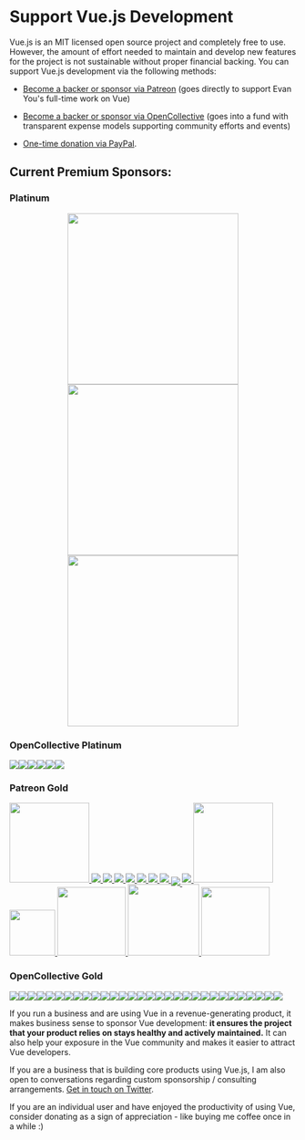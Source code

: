 # Support Vue.js Development

Vue.js is an MIT licensed open source project and completely free to use.
However, the amount of effort needed to maintain and develop new features for the project is not sustainable without proper financial backing. You can support Vue.js development via the following methods:

- [Become a backer or sponsor via Patreon](https://www.patreon.com/evanyou) (goes directly to support Evan You's full-time work on Vue)

- [Become a backer or sponsor via OpenCollective](https://opencollective.com/vuejs) (goes into a fund with transparent expense models supporting community efforts and events)

- [One-time donation via PayPal](https://www.paypal.me/evanyou).

## Current Premium Sponsors:

### Platinum

<p style="text-align: center;">
  <a href="https://stdlib.com">
    <img src="/images/stdlib.png" style="width: 300px;">
  </a>
  <a href="http://tooltwist.com/" target="_blank">
    <img src="/images/tooltwist.png" style="width: 300px;">
  </a>
  <a href="https://www.infinitynewtab.com/donate/index.html" target="_blank">
    <img src="/images/infinitynewtab.png" style="width: 300px">
  </a>
</p>

### OpenCollective Platinum

<p class="open-collective-sponsors sponsor-section">
  <a href="https://opencollective.com/vuejs/tiers/platinumsponsors/0/website" target="_blank"><img src="https://opencollective.com/vuejs/tiers/platinumsponsors/0/avatar.svg"></a><a href="https://opencollective.com/vuejs/tiers/platinumsponsors/1/website" target="_blank"><img src="https://opencollective.com/vuejs/tiers/platinumsponsors/1/avatar.svg"></a><a href="https://opencollective.com/vuejs/tiers/platinumsponsors/2/website" target="_blank"><img src="https://opencollective.com/vuejs/tiers/platinumsponsors/2/avatar.svg"></a><a href="https://opencollective.com/vuejs/tiers/platinumsponsors/3/website" target="_blank"><img src="https://opencollective.com/vuejs/tiers/platinumsponsors/3/avatar.svg"></a><a href="https://opencollective.com/vuejs/tiers/platinumsponsors/4/website" target="_blank"><img src="https://opencollective.com/vuejs/tiers/platinumsponsors/4/avatar.svg"></a><a href="https://opencollective.com/vuejs/tiers/platinumsponsors/5/website" target="_blank"><img src="https://opencollective.com/vuejs/tiers/platinumsponsors/5/avatar.svg"></a>
</p>

### Patreon Gold

<p class="patreon-sponsors sponsor-section">
  <a href="https://deepstreamhub.com" target="_blank" style="width: 140px; top: 1px;">
    <img src="/images/deepstream.png" style="width: 140px;">
  </a><a href="https://jsfiddle.net">
    <img src="/images/jsfiddle.png">
  </a><a href="https://laravel.com">
    <img src="/images/laravel.png">
  </a><a href="https://chaitin.cn">
    <img src="/images/chaitin.png">
  </a><a href="https://htmlburger.com" target="_blank">
    <img src="/images/htmlburger.png">
  </a><a href="https://starter.someline.com/" target="_blank">
    <img src="/images/someline.png">
  </a><a href="http://monterail.com/" target="_blank">
    <img src="/images/monterail.png">
  </a><a href="https://www.2mhost.com/" target="_blank">
    <img src="/images/2mhost.png">
  </a><a href="https://vuejobs.com/?ref=vuejs" target="_blank" style="position: relative; top: 6px;">
    <img src="/images/vuejobs.svg">
  </a><a href="https://leanpub.com/vuejs2" target="_blank">
    <img src="/images/tmvuejs2.png">
  </a><a href="https://component.io" target="_blank" style="width: 140px;">
    <img src="/images/component_io.png" style="width: 140px;">
  </a><a href="https://www.xfive.co/" target="_blank" style="width: 80px;">
    <img src="/images/xfive.png" style="width: 80px;">
  </a><a href="http://www.frontenddevelopermeetups.com/" target="_blank" style="width: 120px;">
    <img src="/images/frontend-meetups.png" style="width: 120px;">
  </a><a href="https://onsen.io/vue/" target="_blank" style="width: 125px;">
    <img src="/images/onsen-ui.png" style="width: 125px;">
  </a><a href="https://themeforest.net/item/clear-bootstrap-vuejs-admin-template/19339739?ref=jyostna&utm_source=vuejs.org&utm_campaign=vuejs_patreon" target="_blank" style="width: 120px;">
    <img src="/images/vuejsadmin.png" style="width: 120px;">
  </a>
</p>

### OpenCollective Gold

<p class="open-collective-sponsors sponsor-section">
  <a href="https://opencollective.com/vuejs/tiers/goldsponsors/0/website" target="_blank"><img src="https://opencollective.com/vuejs/tiers/goldsponsors/0/avatar.svg"></a><a href="https://opencollective.com/vuejs/tiers/goldsponsors/1/website" target="_blank"><img src="https://opencollective.com/vuejs/tiers/goldsponsors/1/avatar.svg"></a><a href="https://opencollective.com/vuejs/tiers/goldsponsors/2/website" target="_blank"><img src="https://opencollective.com/vuejs/tiers/goldsponsors/2/avatar.svg"></a><a href="https://opencollective.com/vuejs/tiers/goldsponsors/3/website" target="_blank"><img src="https://opencollective.com/vuejs/tiers/goldsponsors/3/avatar.svg"></a><a href="https://opencollective.com/vuejs/tiers/goldsponsors/4/website" target="_blank"><img src="https://opencollective.com/vuejs/tiers/goldsponsors/4/avatar.svg"></a><a href="https://opencollective.com/vuejs/tiers/goldsponsors/5/website" target="_blank"><img src="https://opencollective.com/vuejs/tiers/goldsponsors/5/avatar.svg"></a><a href="https://opencollective.com/vuejs/tiers/goldsponsors/6/website" target="_blank"><img src="https://opencollective.com/vuejs/tiers/goldsponsors/6/avatar.svg"></a><a href="https://opencollective.com/vuejs/tiers/goldsponsors/7/website" target="_blank"><img src="https://opencollective.com/vuejs/tiers/goldsponsors/7/avatar.svg"></a><a href="https://opencollective.com/vuejs/tiers/goldsponsors/8/website" target="_blank"><img src="https://opencollective.com/vuejs/tiers/goldsponsors/8/avatar.svg"></a><a href="https://opencollective.com/vuejs/tiers/goldsponsors/9/website" target="_blank"><img src="https://opencollective.com/vuejs/tiers/goldsponsors/9/avatar.svg"></a><a href="https://opencollective.com/vuejs/tiers/goldsponsors/10/website" target="_blank"><img src="https://opencollective.com/vuejs/tiers/goldsponsors/10/avatar.svg"></a><a href="https://opencollective.com/vuejs/tiers/goldsponsors/11/website" target="_blank"><img src="https://opencollective.com/vuejs/tiers/goldsponsors/11/avatar.svg"></a><a href="https://opencollective.com/vuejs/tiers/goldsponsors/12/website" target="_blank"><img src="https://opencollective.com/vuejs/tiers/goldsponsors/12/avatar.svg"></a><a href="https://opencollective.com/vuejs/tiers/goldsponsors/13/website" target="_blank"><img src="https://opencollective.com/vuejs/tiers/goldsponsors/13/avatar.svg"></a><a href="https://opencollective.com/vuejs/tiers/goldsponsors/14/website" target="_blank"><img src="https://opencollective.com/vuejs/tiers/goldsponsors/14/avatar.svg"></a><a href="https://opencollective.com/vuejs/tiers/goldsponsors/15/website" target="_blank"><img src="https://opencollective.com/vuejs/tiers/goldsponsors/15/avatar.svg"></a><a href="https://opencollective.com/vuejs/tiers/goldsponsors/16/website" target="_blank"><img src="https://opencollective.com/vuejs/tiers/goldsponsors/16/avatar.svg"></a><a href="https://opencollective.com/vuejs/tiers/goldsponsors/17/website" target="_blank"><img src="https://opencollective.com/vuejs/tiers/goldsponsors/17/avatar.svg"></a><a href="https://opencollective.com/vuejs/tiers/goldsponsors/18/website" target="_blank"><img src="https://opencollective.com/vuejs/tiers/goldsponsors/18/avatar.svg"></a><a href="https://opencollective.com/vuejs/tiers/goldsponsors/19/website" target="_blank"><img src="https://opencollective.com/vuejs/tiers/goldsponsors/19/avatar.svg"></a><a href="https://opencollective.com/vuejs/tiers/goldsponsors/20/website" target="_blank"><img src="https://opencollective.com/vuejs/tiers/goldsponsors/20/avatar.svg"></a><a href="https://opencollective.com/vuejs/tiers/goldsponsors/21/website" target="_blank"><img src="https://opencollective.com/vuejs/tiers/goldsponsors/21/avatar.svg"></a><a href="https://opencollective.com/vuejs/tiers/goldsponsors/22/website" target="_blank"><img src="https://opencollective.com/vuejs/tiers/goldsponsors/22/avatar.svg"></a><a href="https://opencollective.com/vuejs/tiers/goldsponsors/23/website" target="_blank"><img src="https://opencollective.com/vuejs/tiers/goldsponsors/23/avatar.svg"></a><a href="https://opencollective.com/vuejs/tiers/goldsponsors/24/website" target="_blank"><img src="https://opencollective.com/vuejs/tiers/goldsponsors/24/avatar.svg"></a><a href="https://opencollective.com/vuejs/tiers/goldsponsors/25/website" target="_blank"><img src="https://opencollective.com/vuejs/tiers/goldsponsors/25/avatar.svg"></a><a href="https://opencollective.com/vuejs/tiers/goldsponsors/26/website" target="_blank"><img src="https://opencollective.com/vuejs/tiers/goldsponsors/26/avatar.svg"></a><a href="https://opencollective.com/vuejs/tiers/goldsponsors/27/website" target="_blank"><img src="https://opencollective.com/vuejs/tiers/goldsponsors/27/avatar.svg"></a><a href="https://opencollective.com/vuejs/tiers/goldsponsors/28/website" target="_blank"><img src="https://opencollective.com/vuejs/tiers/goldsponsors/28/avatar.svg"></a><a href="https://opencollective.com/vuejs/tiers/goldsponsors/29/website" target="_blank"><img src="https://opencollective.com/vuejs/tiers/goldsponsors/29/avatar.svg"></a>
</p>

If you run a business and are using Vue in a revenue-generating product, it makes business sense to sponsor Vue development: **it ensures the project that your product relies on stays healthy and actively maintained.** It can also help your exposure in the Vue community and makes it easier to attract Vue developers.

If you are a business that is building core products using Vue.js, I am also open to conversations regarding custom sponsorship / consulting arrangements. [Get in touch on Twitter](https://twitter.com/youyuxi).

If you are an individual user and have enjoyed the productivity of using Vue, consider donating as a sign of appreciation - like buying me coffee once in a while :)
